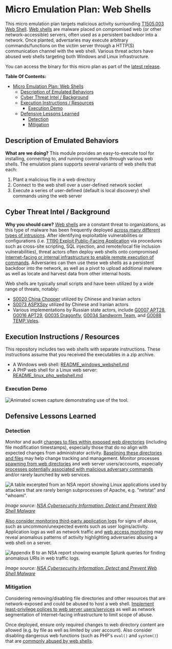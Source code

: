 # Micro Emulation Plan: Web Shells

This micro emulation plan targets malicious activity surrounding [T1505.003 Web
Shell](https://attack.mitre.org/techniques/T1505/003). [Web
shells](https://www.cisa.gov/uscert/ncas/alerts/TA15-314A) are malware placed on
compromised web (or other network-accessible) servers, often used as a
persistent backdoor into a network. Once planted, adversaries may execute
arbitrary commands/functions on the victim server through a HTTP(S)
communication channel with the web shell. Various threat actors have abused web
shells targeting both Windows and Linux infrastructure.

You can access the binary for this micro plan as part of the [latest release](https://github.com/center-for-threat-informed-defense/adversary_emulation_library/releases). 

**Table Of Contents:**

- [Micro Emulation Plan: Web Shells](#micro-emulation-plan-web-shells)
  - [Description of Emulated Behaviors](#description-of-emulated-behaviors)
  - [Cyber Threat Intel / Background](#cyber-threat-intel--background)
  - [Execution Instructions / Resources](#execution-instructions--resources)
    - [Execution Demo](#execution-demo)
  - [Defensive Lessons Learned](#defensive-lessons-learned)
    - [Detection](#detection)
    - [Mitigation](#mitigation)

## Description of Emulated Behaviors

**What are we doing?** This module provides an easy-to-execute tool for
installing, connecting to, and running commands through various web shells. The
emulation plans supports several variants of web shells that each:

1. Plant a malicious file in a web directory
2. Connect to the web shell over a user-defined network socket
3. Execute a series of user-defined (default is local discovery) shell commands
   using the web server

## Cyber Threat Intel / Background

**Why you should care?** [Web
shells](https://media.defense.gov/2020/Jun/09/2002313081/-1/-1/0/CSI-DETECT-AND-PREVENT-WEB-SHELL-MALWARE-20200422.PDF)
are a constant threat to organizations, as this type of malware has been
frequently deployed [across many different types of
intrusions](https://www.mandiant.com/resources/state-of-the-hack/the-wonderful-world-of-web-shells).
After identifying exploitatble vulnerabilities or configurations (i.e.
[T1190 Exploit Public-Facing Application](https://attack.mitre.org/techniques/T1190) via procedures such as
cross-site scripting, SQL injection, and remote/local file inclusion
vulnerabilities), threat actors often deploy web shells onto compromised
[Internet-facing or internal infrastructure to enable remote execution of
commands](https://www.cisa.gov/uscert/ncas/alerts/TA15-314A). Adversaries can
then use these web shells as a persistent backdoor into the network, as well as
a pivot to upload additional malware as well as locate and harvest data from
other internal hosts.

Web shells are typically small scripts and have been utilized by a wide range of threats, notably:

- [S0020 China Chopper](https://attack.mitre.org/software/S0020) utilized by
  Chinese and Iranian actors
- [S0073 ASPXSpy](https://attack.mitre.org/software/S0073) utilized by Chinese
  and Iranian actors
- Various implementations by Russian state actors, include [G0007
  APT28](https://attack.mitre.org/groups/G0007), [G0016
  APT29](https://attack.mitre.org/groups/G0016), [G0035
  Dragonfly](https://attack.mitre.org/groups/G0035), [G0034 Sandworm
  Team](https://attack.mitre.org/groups/G0034), and [G0088
  TEMP.Veles](https://attack.mitre.org/groups/G0088).

## Execution Instructions / Resources

This repository includes two web shells with separate instructions. These
instructions assume that you received the executables in a zip archive.

* A Windows web shell: [README_windows_webshell.md](README_windows_webshell.md)
* A PHP web shell for a Linux web server:
  [README_linux_php_webshell.md](README_linux_php_webshell.md)

### Execution Demo

![Animated screen capture demonstrating use of the tool.](docs/webshell.gif)

## Defensive Lessons Learned

### Detection

Monitor and audit [changes to files within exposed web
directories](https://github.com/SigmaHQ/sigma/blob/d459483ef6bb889fb8da1baa17a713a4f1aa8897/rules/windows/file_event/file_event_win_webshell_creation_detect.yml)
(including file modification timestamps), especially those that do no align with
expected changes from administrator activity. [Baselining these directories and
files](https://media.defense.gov/2020/Jun/09/2002313081/-1/-1/0/CSI-DETECT-AND-PREVENT-WEB-SHELL-MALWARE-20200422.PDF)
may help change tracking and management. Monitor processes [spawning from web
directories](https://github.com/SigmaHQ/sigma/blob/58f1d6fa2c679198f2932e3c361d5fa827effa95/rules/linux/process_creation/proc_creation_lnx_webshell_detection.yml)
and web server users/accounts, especially [processes potentially associated with
malicious adversary
commands](https://github.com/SigmaHQ/sigma/blob/ed5963493c04698bcb0c4a02bf54b39aeeaba4e7/rules/windows/process_creation/proc_creation_win_webshell_spawn.yml)
and/or rarely launched by web services.

![A table excerpted from an NSA report showing Linux applications used by
attackers that are rarely benign subprocesses of Apache, e.g. "netstat" and
"whoami".](docs/linuxRareApps.PNG)

*Image source: [NSA Cybersecurity
Information: Detect and Prevent Web Shell
Malware](https://media.defense.gov/2020/Jun/09/2002313081/-1/-1/0/CSI-DETECT-AND-PREVENT-WEB-SHELL-MALWARE-20200422.PDF)*

[Also consider monitoring third-party application
logs](https://github.com/nsacyber/Mitigating-Web-Shells) for signs of abuse,
such as uncommon/unexpected events such as user logins/activity. Application
logs as well as network traffic and [web access
monitoring](https://github.com/ThreatHuntingProject/ThreatHunting/blob/master/hunts/webshells.md)
may reveal anomalous patterns of activity highlighting adversaries abusing a web
shell on a server.

![Appendix B to an NSA report showing example Splunk queries for finding
anomalous URIs in web traffic logs.](docs/splunkURI.PNG)

*Image source: [NSA Cybersecurity
Information: Detect and Prevent Web Shell
Malware](https://media.defense.gov/2020/Jun/09/2002313081/-1/-1/0/CSI-DETECT-AND-PREVENT-WEB-SHELL-MALWARE-20200422.PDF)*

### Mitigation

Considering removing/disabling file directories and other resources that are
network-exposed and could be abused to host a web shell. [Implement
least-privilege polices to web server
users/services](https://media.defense.gov/2020/Jun/09/2002313081/-1/-1/0/CSI-DETECT-AND-PREVENT-WEB-SHELL-MALWARE-20200422.PDF)
as well as network segmentation of Internet-facing infrastructure to limit scope
of abuse.

Once deployed, ensure only required changes to web directory content are allowed
(e.g. by file as well as limited by user account). Also consider disabling
dangerous web functions (such as PHP's `eval()` and `system()`) that are
[commonly abused by web
shells](https://itsyndicate.org/blog/disabling-dangerous-php-functions/).
